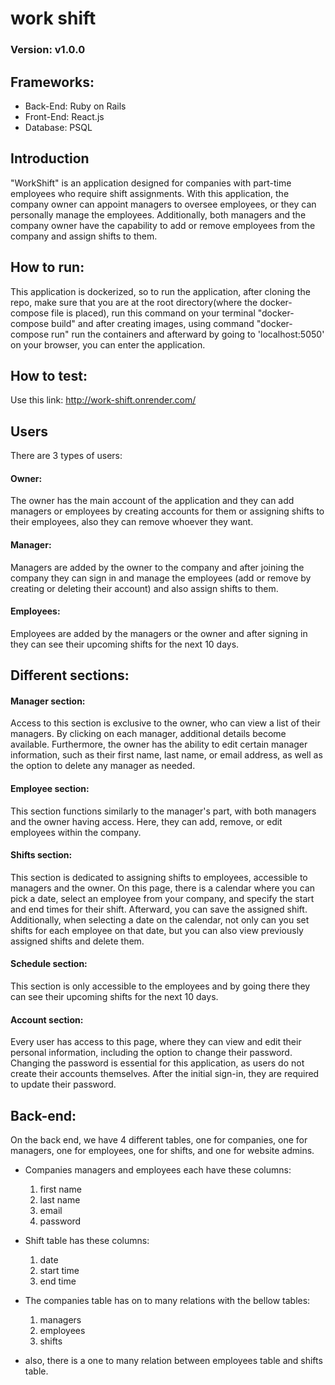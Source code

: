 # work shift
### Version: v1.0.0
## Frameworks: 
- Back-End: Ruby on Rails
- Front-End: React.js
- Database: PSQL

## Introduction
"WorkShift" is an application designed for companies with part-time employees who require shift assignments. With this application, the company owner can appoint managers to oversee employees, or they can personally manage the employees. Additionally, both managers and the company owner have the capability to add or remove employees from the company and assign shifts to them.

## How to run:
This application is dockerized, so to run the application, after cloning the repo, make sure that you are at the root directory(where the docker-compose file is placed), run this command on your terminal "docker-compose build" and after creating images, using command "docker-compose run" run the containers and afterward by going to 'localhost:5050' on your browser, you can enter the application.

## How to test:
Use this link: http://work-shift.onrender.com/

## Users
There are 3 types of users:

#### Owner:
The owner has the main account of the application and they can add managers or employees by creating accounts for them or assigning shifts to their employees, also they can remove whoever they want.

#### Manager:
Managers are added by the owner to the company and after joining the company they can sign in and manage the employees (add or remove by creating or deleting their account) and also assign shifts to them.

#### Employees:
Employees are added by the managers or the owner and after signing in they can see their upcoming shifts for the next 10 days.


## Different sections:

#### Manager section:
Access to this section is exclusive to the owner, who can view a list of their managers. By clicking on each manager, additional details become available. Furthermore, the owner has the ability to edit certain manager information, such as their first name, last name, or email address, as well as the option to delete any manager as needed.

#### Employee section:
This section functions similarly to the manager's part, with both managers and the owner having access. Here, they can add, remove, or edit employees within the company.

#### Shifts section:
This section is dedicated to assigning shifts to employees, accessible to managers and the owner. On this page, there is a calendar where you can pick a date, select an employee from your company, and specify the start and end times for their shift. Afterward, you can save the assigned shift.
    Additionally, when selecting a date on the calendar, not only can you set shifts for each employee on that date, but you can also view previously assigned shifts and delete them.

#### Schedule section:
This section is only accessible to the employees and by going there they can see their upcoming shifts for the next 10 days.

#### Account section:
Every user has access to this page, where they can view and edit their personal information, including the option to change their password. Changing the password is essential for this application, as users do not create their accounts themselves. After the initial sign-in, they are required to update their password.

 ## Back-end:
 On the back end, we have 4 different tables, one for companies, one for managers, one for employees, one for shifts, and one for website admins.
- Companies managers and employees each have these columns:
    1) first name
    2) last name
    3) email
    4) password

- Shift table has these columns:
    1) date
    2) start time
    3) end time

- The companies table has on to many relations with the bellow tables:
    1) managers
    2) employees
    3) shifts

- also, there is a one to many relation between employees table and shifts table.
